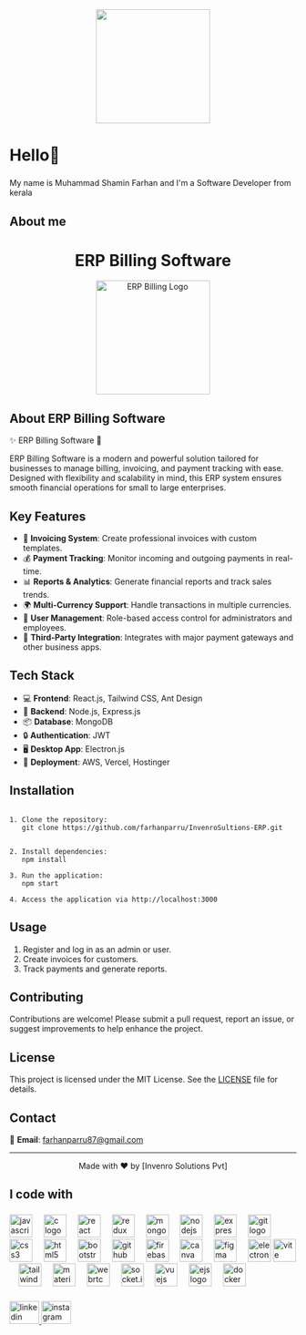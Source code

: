 <div align="center">
  <img height="200" src="https://i.pinimg.com/originals/38/d3/0e/38d30ecfe41c21551c043443d330d637.gif"  />
</div>

###

<h1 align="left">Hello👋</h1>

###

<p align="left">My name is Muhammad Shamin Farhan and I'm a  Software Developer from  kerala</p>

###

<h2 align="left">About me</h2>

###

<h1 align="center">ERP Billing Software</h1>

<p align="center">
  <img src="https://encrypted-tbn0.gstatic.com/images?q=tbn:ANd9GcQMjmJTBQRpm4IemnkEnENPh_GE4uSFkIBz2g&s" alt="ERP Billing Logo" width="200" />
</p>

<h2 align="left">About ERP Billing Software</h2>

<p align="left">
  ✨ ERP Billing Software 🚀
</p>

<p align="left">
  ERP Billing Software is a modern and powerful solution tailored for businesses to manage billing, invoicing, and payment tracking with ease. Designed with flexibility and scalability in mind, this ERP system ensures smooth financial operations for small to large enterprises.
</p>

<h2 align="left">Key Features</h2>

<ul>
  <li>📑 <strong>Invoicing System</strong>: Create professional invoices with custom templates.</li>
  <li>💰 <strong>Payment Tracking</strong>: Monitor incoming and outgoing payments in real-time.</li>
  <li>📊 <strong>Reports & Analytics</strong>: Generate financial reports and track sales trends.</li>
  <li>🌍 <strong>Multi-Currency Support</strong>: Handle transactions in multiple currencies.</li>
  <li>👥 <strong>User Management</strong>: Role-based access control for administrators and employees.</li>
  <li>🔗 <strong>Third-Party Integration</strong>: Integrates with major payment gateways and other business apps.</li>
</ul>

<h2 align="left">Tech Stack</h2>

 <ul>
    <li>💻 <strong>Frontend</strong>: React.js, Tailwind CSS, Ant Design</li>
    <li>🔧 <strong>Backend</strong>: Node.js, Express.js</li>
    <li>📦 <strong>Database</strong>: MongoDB</li>
    <li>🔒 <strong>Authentication</strong>: JWT</li>
    <li>🖥️ <strong>Desktop App</strong>: Electron.js</li>
    <li>🚀 <strong>Deployment</strong>: AWS, Vercel, Hostinger</li>
  </ul>

<h2 align="left">Installation</h2>

<pre><code>
1. Clone the repository:
   git clone https://github.com/farhanparru/InvenroSultions-ERP.git
 

2. Install dependencies:
   npm install

3. Run the application:
   npm start

4. Access the application via http://localhost:3000
</code></pre>

<h2 align="left">Usage</h2>

<ol>
  <li>Register and log in as an admin or user.</li>
  <li>Create invoices for customers.</li>
  <li>Track payments and generate reports.</li>
</ol>




  



<h2 align="left">Contributing</h2>

<p align="left">
  Contributions are welcome! Please submit a pull request, report an issue, or suggest improvements to help enhance the project.
</p>

<h2 align="left">License</h2>

<p align="left">
  This project is licensed under the MIT License. See the <a href="LICENSE">LICENSE</a> file for details.
</p>

<h2 align="left">Contact</h2>

<p align="left">
  📧 <strong>Email</strong>: <a href="mailto:farhanparru87@gmail.com">farhanparru87@gmail.com</a><br>
</p>

<hr />

<p align="center">
  Made with ❤️ by [Invenro Solutions Pvt]
</p>

###
<h2 align="left">I code with</h2>

###

<div align="left">
  <img src="https://cdn.jsdelivr.net/gh/devicons/devicon/icons/javascript/javascript-original.svg" height="40" alt="javascript logo"  />
  <img width="12" />
  <img src="https://cdn.jsdelivr.net/gh/devicons/devicon/icons/c/c-original.svg" height="40" alt="c logo"  />
  <img width="12" />
  <img src="https://cdn.jsdelivr.net/gh/devicons/devicon/icons/react/react-original.svg" height="40" alt="react logo"  />
  <img width="12" />
  <img src="https://cdn.jsdelivr.net/gh/devicons/devicon/icons/redux/redux-original.svg" height="40" alt="redux logo"  />
  <img width="12" />
  <img src="https://cdn.jsdelivr.net/gh/devicons/devicon/icons/mongodb/mongodb-original.svg" height="40" alt="mongodb logo"  />
  <img width="12" />
  <img src="https://cdn.jsdelivr.net/gh/devicons/devicon/icons/nodejs/nodejs-original.svg" height="40" alt="nodejs logo"  />
  <img width="12" />
  <img src="https://skillicons.dev/icons?i=express" height="40" alt="express logo"  />
  <img width="12" />
  <img src="https://skillicons.dev/icons?i=git" height="40" alt="git logo"  />
  <img width="12" />
  <img src="https://skillicons.dev/icons?i=css" height="40" alt="css3 logo"  />
  <img width="12" />
  <img src="https://skillicons.dev/icons?i=html" height="40" alt="html5 logo"  />
  <img width="12" />
  <img src="https://skillicons.dev/icons?i=bootstrap" height="40" alt="bootstrap logo"  />
  <img width="12" />
  <img src="https://skillicons.dev/icons?i=github" height="40" alt="github logo"  />
  <img width="12" />
  <img src="https://cdn.simpleicons.org/firebase/FFCA28" height="40" alt="firebase logo"  />
  <img width="12" />
  <img src="https://cdn.simpleicons.org/canva/00C4CC" height="40" alt="canva logo"  />
  <img width="12" />
  <img src="https://cdn.simpleicons.org/figma/F24E1E" height="40" alt="figma logo"  />
  <img width="12" />
  <img src="https://cdn.simpleicons.org/electron/47848F" height="40" alt="electron logo"  />
  <img src="https://cdn.simpleicons.org/vite/646CFF" height="40" alt="vite logo"  />
  <img width="12" />
  <img src="https://cdn.simpleicons.org/tailwindcss/06B6D4" height="40" alt="tailwindcss logo"  />
  <img width="12" />
  <img src="https://cdn.simpleicons.org/mui/007FFF" height="40" alt="materialui logo"  />
  <img width="12" />
  <img src="https://cdn.simpleicons.org/webrtc/333333" height="40" alt="webrtc logo"  />
  <img width="12" />
  <img src="https://cdn.simpleicons.org/socketdotio/010101" height="40" alt="socket.io logo"  />
  <img width="12" />
  <img src="https://cdn.jsdelivr.net/gh/devicons/devicon/icons/vuejs/vuejs-original.svg" height="40" alt="vuejs logo"  />
  <img width="12" />
  <img src="https://cdn.jsdelivr.net/gh/devicons/devicon/icons/express/express-original.svg" height="40" alt="ejs logo"  />
  <img width="12" />
  <img src="https://cdn.jsdelivr.net/gh/devicons/devicon/icons/docker/docker-original.svg" height="40" alt="docker logo"  />
  <img width="12" />

</div>

###

<div align="left">
  <a href="https://www.linkedin.com/in/muhammed-farhan-a59745275/" target="_blank">
    <img src="https://raw.githubusercontent.com/maurodesouza/profile-readme-generator/master/src/assets/icons/social/linkedin/default.svg" width="52" height="40" alt="linkedin logo"  />
  </a>
  <a href="https://www.instagram.com/farhan.parru?igsh=MXF0ZjE0NHlyZW50dA==" target="_blank">
    <img src="https://raw.githubusercontent.com/maurodesouza/profile-readme-generator/master/src/assets/icons/social/instagram/default.svg" width="52" height="40" alt="instagram logo"  />
  </a>
</div>

###
